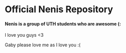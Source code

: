 # Official Nenis Repository 

#### Nenis is a group of UTH students who are awesome (:


I love you guys <3 


Gaby please love me as I love you :( 